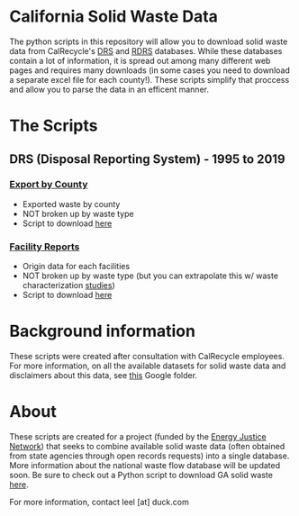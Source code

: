 # California Solid Waste Data
The python scripts in this repository will allow you to download solid waste data from CalRecycle's [DRS](https://calrecycle.ca.gov/lgcentral/drs/) and [RDRS](https://calrecycle.ca.gov/swfacilities/rdreporting/) databases. While these databases contain a lot of information, it is spread out among many different web pages and requires many downloads (in some cases you need to download a separate excel file for each county!). These scripts simplify that proccess and allow you to parse the data in an efficent manner. 

# The Scripts
## DRS (Disposal Reporting System) - 1995 to 2019

### [Export by County](https://www2.calrecycle.ca.gov/LGCentral/DisposalReporting/Origin/ExportByCounty) 
* Exported waste by county
* NOT broken up by waste type
* Script to download [here](https://github.com/Greatest125/CA_solid_waste_data/blob/main/RDS_export.py)

### [Facility Reports](https://www2.calrecycle.ca.gov/LGCentral/DisposalReporting/Origin/FacilitySummary)
* Origin data for each facilities 
* NOT broken up by waste type (but you can extrapolate this w/ waste characterization [studies](https://www2.calrecycle.ca.gov/wastecharacterization/study))
* Script to download [here](https://github.com/Greatest125/CA_solid_waste_data/blob/main/facility_origin.py)

# Background information
These scripts were created after consultation with CalRecycle employees. For more information, on all the available datasets for solid waste data and disclaimers about this data, see [this](https://drive.google.com/drive/u/0/folders/14Bdnm6pYQJ6eFdCyBcy0Ez42CSEU0zkg) Google folder.

# About
These scripts are created for a project (funded by the [Energy Justice Network](energyjustice.net)) that seeks to combine available solid waste data (often obtained from state agencies through open records requests) into a single database. More information about the national waste flow database will be updated soon. Be sure to check out a Python script to download GA solid waste [here](https://github.com/Greatest125/GEOS-link-scrape).

For more information, contact leel [at] duck.com
